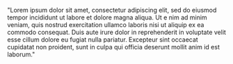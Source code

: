"Lorem ipsum dolor sit amet, consectetur adipiscing elit, sed do
eiusmod tempor incididunt ut labore et dolore magna aliqua. Ut e
nim ad minim veniam, quis nostrud exercitation ullamco laboris nisi ut 
aliquip ex ea commodo consequat. Duis aute irure dolor in reprehenderit 
in voluptate velit esse cillum dolore eu fugiat nulla pariatur. 
Excepteur sint occaecat cupidatat non proident, sunt in culpa qui
 officia deserunt mollit anim id est laborum."